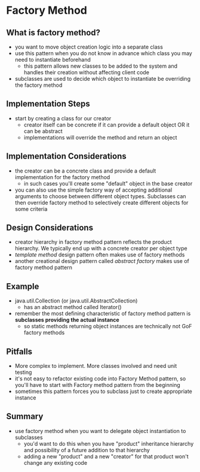 # Factory Method

## What is factory method?
* you want to move object creation logic into a separate class
* use this pattern when you do not know in advance which class you may need to instantiate beforehand
    * this pattern allows new classes to be added to the system and handles their creation without affecting client code
* subclasses are used to decide which object to instantiate be overriding the factory method

## Implementation Steps
* start by creating a class for our creator
    * creator itself can be concrete if it can provide a default object OR it can be abstract
    * implementations will override the method and return an object
    
## Implementation Considerations
* the creator can be a concrete class and provide a default implementation for the factory method
    * in such cases you'll create some "default" object in the base creator
* you can also use the simple factory way of accepting additional arguments to choose between different object
types. Subclasses can then override factory method to selectively create different objects for some criteria

## Design Considerations
* creator hierarchy in factory method pattern reflects the product hierarchy. We typically end up with a concrete
creator per object type
* *template method* design pattern often makes use of factory methods
* another creational design pattern called *abstract factory* makes use of factory method pattern

## Example
* java.util.Collection (or java.util.AbstractCollection)
    * has an abstract method called Iterator()
* remember the most defining characteristic of factory method pattern is **subclasses providing the actual instance**
    * so static methods returning object instances are technically not GoF factory methods

## Pitfalls
* More complex to implement. More classes involved and need unit testing
* it's not easy to refactor existing code into Factory Method pattern, so you'll have to start with Factory method
pattern from the beginning
* sometimes this pattern forces you to subclass just to create appropriate instance

## Summary
* use factory method when you want to delegate object instantiation to subclasses
    * you'd want to do this when you have "product" inheritance hierarchy and possibility of a future addition to that
    hierarchy
    * adding a new "product" and a new "creator" for that product won't change any existing code